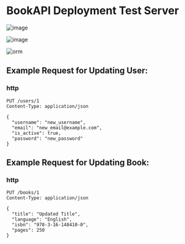 # BookAPI Deployment Test Server 

![image](https://github.com/themusharraf/FastAPIBooks/assets/122869450/1517ab38-808e-4848-b8bb-9cd2667fe1bd)

![image](https://github.com/themusharraf/FastAPIBooks/assets/122869450/aae7e4d1-2eb5-4efa-a9f8-74937c6a319d)


![orm](https://github.com/themusharraf/bookapi/assets/122869450/7e30603c-a0f2-466c-a826-892454b756fd) 
   
## Example Request for Updating User:
### http

```
PUT /users/1
Content-Type: application/json

{
  "username": "new_username",
  "email": "new_email@example.com",
  "is_active": true,
  "password": "new_password"
}
```
## Example Request for Updating Book:
### http

```
PUT /books/1
Content-Type: application/json

{
  "title": "Updated Title",
  "language": "English",
  "isbn": "978-3-16-148410-0",
  "pages": 250
}
```
